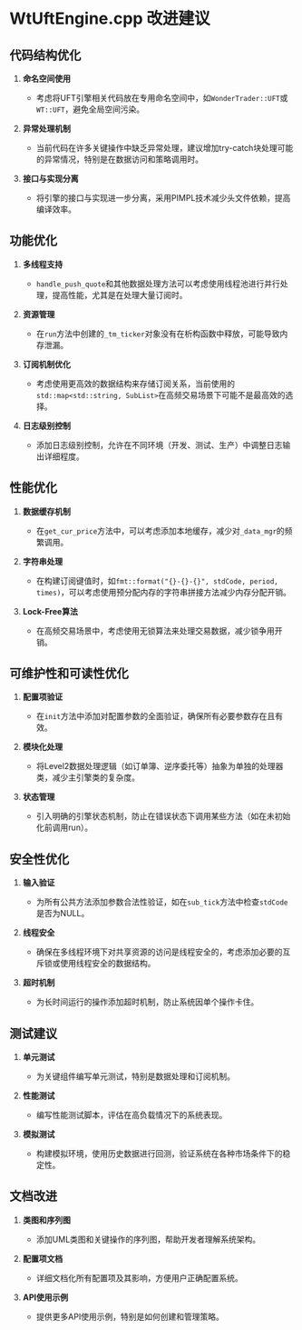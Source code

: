 # WtUftEngine.cpp 改进建议

## 代码结构优化

1. **命名空间使用**
   - 考虑将UFT引擎相关代码放在专用命名空间中，如`WonderTrader::UFT`或`WT::UFT`，避免全局空间污染。

2. **异常处理机制**
   - 当前代码在许多关键操作中缺乏异常处理，建议增加try-catch块处理可能的异常情况，特别是在数据访问和策略调用时。

3. **接口与实现分离**
   - 将引擎的接口与实现进一步分离，采用PIMPL技术减少头文件依赖，提高编译效率。

## 功能优化

1. **多线程支持**
   - `handle_push_quote`和其他数据处理方法可以考虑使用线程池进行并行处理，提高性能，尤其是在处理大量订阅时。

2. **资源管理**
   - 在`run`方法中创建的`_tm_ticker`对象没有在析构函数中释放，可能导致内存泄漏。

3. **订阅机制优化**
   - 考虑使用更高效的数据结构来存储订阅关系，当前使用的`std::map<std::string, SubList>`在高频交易场景下可能不是最高效的选择。

4. **日志级别控制**
   - 添加日志级别控制，允许在不同环境（开发、测试、生产）中调整日志输出详细程度。

## 性能优化

1. **数据缓存机制**
   - 在`get_cur_price`方法中，可以考虑添加本地缓存，减少对`_data_mgr`的频繁调用。

2. **字符串处理**
   - 在构建订阅键值时，如`fmt::format("{}-{}-{}", stdCode, period, times)`，可以考虑使用预分配内存的字符串拼接方法减少内存分配开销。

3. **Lock-Free算法**
   - 在高频交易场景中，考虑使用无锁算法来处理交易数据，减少锁争用开销。

## 可维护性和可读性优化

1. **配置项验证**
   - 在`init`方法中添加对配置参数的全面验证，确保所有必要参数存在且有效。

2. **模块化处理**
   - 将Level2数据处理逻辑（如订单簿、逆序委托等）抽象为单独的处理器类，减少主引擎类的复杂度。

3. **状态管理**
   - 引入明确的引擎状态机制，防止在错误状态下调用某些方法（如在未初始化前调用run）。

## 安全性优化

1. **输入验证**
   - 为所有公共方法添加参数合法性验证，如在`sub_tick`方法中检查`stdCode`是否为NULL。

2. **线程安全**
   - 确保在多线程环境下对共享资源的访问是线程安全的，考虑添加必要的互斥锁或使用线程安全的数据结构。

3. **超时机制**
   - 为长时间运行的操作添加超时机制，防止系统因单个操作卡住。

## 测试建议

1. **单元测试**
   - 为关键组件编写单元测试，特别是数据处理和订阅机制。

2. **性能测试**
   - 编写性能测试脚本，评估在高负载情况下的系统表现。

3. **模拟测试**
   - 构建模拟环境，使用历史数据进行回测，验证系统在各种市场条件下的稳定性。

## 文档改进

1. **类图和序列图**
   - 添加UML类图和关键操作的序列图，帮助开发者理解系统架构。

2. **配置项文档**
   - 详细文档化所有配置项及其影响，方便用户正确配置系统。

3. **API使用示例**
   - 提供更多API使用示例，特别是如何创建和管理策略。
